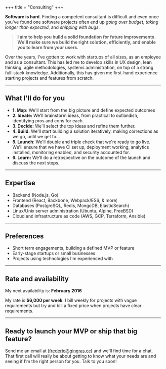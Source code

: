 +++
title = "Consulting"
+++

**Software is hard**. Finding a competent consultant is difficult
and even once you've found one software projects often end up _going over budget_, _taking longer than expected_, and _shipping with bugs_.

> **I aim to help you build a solid foundation for future improvements. We'll make sure we build the right solution, efficiently, and enable you to learn from your users.**

Over the years, I've gotten to work with startups of all sizes, as an employee and as a consultant. This has led me to develop skills in UX design, lean thinking, agile methodologies, systems administration, on top of a strong full-stack knowledge. Additionally, this has given me first-hand experience starting projects and features from scratch.

---

## What I'll do for you

- **1. Map:** We'll start from the big picture and define expected outcomes
- **2. Ideate:** We'll brainstorm ideas, from practical to outlandish, identifying pros and cons for each.
- **3. Decide:** We'll select the top ideas and refine them further.
- **4. Build:** We'll start building a solution iteratively, making corrections as we go, until we get to...
- **5. Launch:** We'll double and triple check that we're ready to go live. We'll ensure that we have CI set up, deployment working, analytics installed, monitoring enabled, and security accounted for.
- **6. Learn:** We'll do a retrospective on the outcome of the launch and discuss the next steps.

---

## Expertise

- Backend (Node.js, Go)
- Frontend (React, Backbone, Webpack/ES6, & more)
- Databases (PostgreSQL, Redis, MongoDB, ElasticSearch)
- Linux/Unix server administration (Ubuntu, Alpine, FreeBSD)
- Cloud and infrastructure as code (AWS, GCP, Terraform, Ansible)

---

## Preferences

- Short term engagements, building a defined MVP or feature
- Early-stage startups or small businesses
- Projects using technologies I'm experienced with

---

## Rate and availability

My next availability is: **February 2016**

My rate is **$6,000 per week**. I bill weekly for projects with vague requirements but try and bill a fixed price when projects have clear requirements.

---

## Ready to launch your MVP or ship that big feature?

Send me an email at ([frederic@gingras.cc](mailto:frederic@gingras.cc)) and we'll find time for a chat. That first call will really be about getting to know what your needs are and seeing if I'm the right person for you. Talk to you soon!
